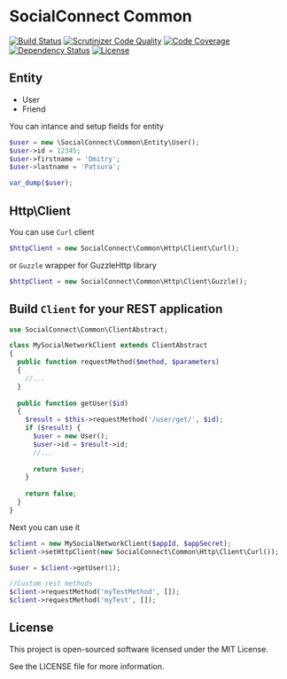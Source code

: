 SocialConnect Common
====================
[![Build Status](http://img.shields.io/travis/SocialConnect/common.svg?style=flat)](https://travis-ci.org/SocialConnect/common)
[![Scrutinizer Code Quality](https://scrutinizer-ci.com/g/SocialConnect/common/badges/quality-score.png?b=master)](https://scrutinizer-ci.com/g/SocialConnect/common/?branch=master)
[![Code Coverage](https://scrutinizer-ci.com/g/SocialConnect/common/badges/coverage.png?b=master)](https://scrutinizer-ci.com/g/SocialConnect/common/?branch=master)
[![Dependency Status](https://www.versioneye.com/user/projects/55d04f643554d8000d000170/badge.svg?style=flat)](https://www.versioneye.com/user/projects/55d04f643554d8000d000170)
[![License](http://img.shields.io/packagist/l/SocialConnect/common.svg?style=flat-square)](https://packagist.org/packages/socialconnect/common)

## Entity

+ User
+ Friend

You can intance and setup fields for entity

```php
$user = new \SocialConnect\Common\Entity\User();
$user->id = 12345;
$user->firstname = 'Dmitry';
$user->lastname = 'Patsura';

var_dump($user);
```

## Http\Client

You can use `Curl` client

```php
$httpClient = new SocialConnect\Common\Http\Client\Curl();
```

or `Guzzle` wrapper for GuzzleHttp library

```php
$httpClient = new SocialConnect\Common\Http\Client\Guzzle();
```

## Build `Client` for your REST application

```php
use SocialConnect\Common\ClientAbstract;

class MySocialNetworkClient extends ClientAbstract
{
  public function requestMethod($method, $parameters)
  {
    //...
  }
  
  public function getUser($id)
  {
    $result = $this->requestMethod('/user/get/', $id);
    if ($result) {
      $user = new User();
      $user->id = $result->id;
      //...
      
      return $user;
    }
    
    return false;
  }
}
```

Next you can use it

```php
$client = new MySocialNetworkClient($appId, $appSecret);
$client->setHttpClient(new SocialConnect\Common\Http\Client\Curl());

$user = $client->getUser(1);

//Custom rest methods
$client->requestMethod('myTestMethod', []);
$client->requestMethod('myTest', []);
```

License
-------

This project is open-sourced software licensed under the MIT License.

See the LICENSE file for more information.
